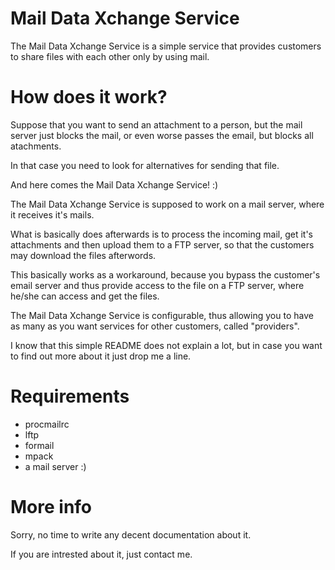 Mail Data Xchange Service
=========================

The Mail Data Xchange Service is a simple service that provides customers
to share files with each other only by using mail.

How does it work? 
=================

Suppose that you want to send an attachment to a person, but the mail server
just blocks the mail, or even worse passes the email, but blocks all atachments.

In that case you need to look for alternatives for sending that file.

And here comes the Mail Data Xchange Service! :)

The Mail Data Xchange Service is supposed to work on a mail server, where
it receives it's mails.

What is basically does afterwards is to process the incoming mail, get it's 
attachments and then upload them to a FTP server, so that the customers
may download the files afterwords.

This basically works as a workaround, because you bypass the customer's email
server and thus provide access to the file on a FTP server, where he/she can 
access and get the files.

The Mail Data Xchange Service is configurable, thus allowing you to have as many
as you want services for other customers, called "providers".

I know that this simple README does not explain a lot, but in case you want
to find out more about it just drop me a line.

Requirements
============

* procmailrc
* lftp
* formail
* mpack
* a mail server :)

More info
=========

Sorry, no time to write any decent documentation about it.

If you are intrested about it, just contact me.
